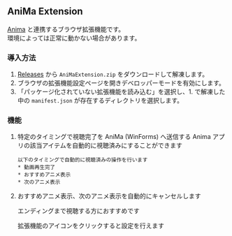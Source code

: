 ## AniMa Extension

[Anima](https://github.com/crimson-tea/AniMa) と連携するブラウザ拡張機能です。  
環境によっては正常に動かない場合があります。

### 導入方法

1. [Releases](https://github.com/crimson-tea/AniMaExtension/releases) から `AniMaExtension.zip` をダウンロードして解凍します。
2. ブラウザの拡張機能設定ページを開きデベロッパーモードを有効にします。
3. 「パッケージ化されていない拡張機能を読み込む」を選択し、1. で解凍した中の `manifest.json` が存在するディレクトリを選択します。

### 機能

1.  特定のタイミングで視聴完了を AniMa (WinForms) へ送信する
    Anima アプリの該当アイテムを自動的に視聴済みにすることができます

        以下のタイミングで自動的に視聴済みの操作を行います
        * 動画再生完了
        * おすすめアニメ表示
        * 次のアニメ表示

2.  おすすめアニメ表示、次のアニメ表示を自動的にキャンセルします

    エンディングまで視聴する方におすすめです

    拡張機能のアイコンをクリックすると設定を行えます
